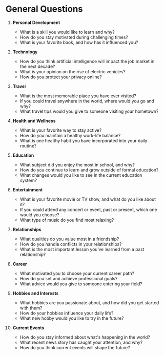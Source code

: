 # General Questions

1. **Personal Development**
   - What is a skill you would like to learn and why?
   - How do you stay motivated during challenging times?
   - What is your favorite book, and how has it influenced you?

2. **Technology**
   - How do you think artificial intelligence will impact the job market in the next decade?
   - What is your opinion on the rise of electric vehicles?
   - How do you protect your privacy online?

3. **Travel**
   - What is the most memorable place you have ever visited?
   - If you could travel anywhere in the world, where would you go and why?
   - What travel tips would you give to someone visiting your hometown?

4. **Health and Wellness**
   - What is your favorite way to stay active?
   - How do you maintain a healthy work-life balance?
   - What is one healthy habit you have incorporated into your daily routine?

5. **Education**
   - What subject did you enjoy the most in school, and why?
   - How do you continue to learn and grow outside of formal education?
   - What changes would you like to see in the current education system?

6. **Entertainment**
   - What is your favorite movie or TV show, and what do you like about it?
   - If you could attend any concert or event, past or present, which one would you choose?
   - What type of music do you find most relaxing?

7. **Relationships**
   - What qualities do you value most in a friendship?
   - How do you handle conflicts in your relationships?
   - What is the most important lesson you've learned from a past relationship?

8. **Career**
   - What motivated you to choose your current career path?
   - How do you set and achieve professional goals?
   - What advice would you give to someone entering your field?

9. **Hobbies and Interests**
   - What hobbies are you passionate about, and how did you get started with them?
   - How do your hobbies influence your daily life?
   - What new hobby would you like to try in the future?

10. **Current Events**
    - How do you stay informed about what's happening in the world?
    - What recent news story has caught your attention, and why?
    - How do you think current events will shape the future?
